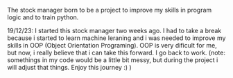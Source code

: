 The stock manager born to be a project to improve my skills in program logic and to train python.

19/12/23:
    I started this stock manager two weeks ago. I had to take a break because i started to learn machine leraning and i was needed to improve my skills in OOP (Object Orientation Programing). OOP is very dificult for me, but now, i really believe that i can take this forward.
    I go back to work.
    (note: somethings in my code would be a little bit messy, but during the project i will adjust that things. Enjoy this journey :)  )
